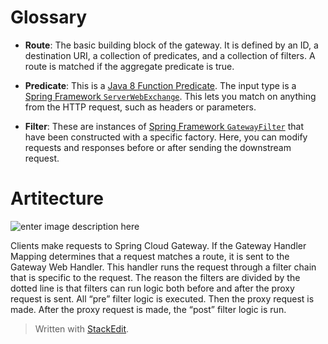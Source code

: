 # Glossary

-   **Route**: The basic building block of the gateway. It is defined by an ID, a destination URI, a collection of predicates, and a collection of filters. A route is matched if the aggregate predicate is true.
    
-   **Predicate**: This is a  [Java 8 Function Predicate](https://docs.oracle.com/javase/8/docs/api/java/util/function/Predicate.html). The input type is a  [Spring Framework  `ServerWebExchange`](https://docs.spring.io/spring/docs/5.0.x/javadoc-api/org/springframework/web/server/ServerWebExchange.html). This lets you match on anything from the HTTP request, such as headers or parameters.
    
-   **Filter**: These are instances of  [Spring Framework  `GatewayFilter`](https://docs.spring.io/spring/docs/5.0.x/javadoc-api/org/springframework/web/server/GatewayFilter.html)  that have been constructed with a specific factory. Here, you can modify requests and responses before or after sending the downstream request.


# Artitecture

![enter image description here](https://docs.spring.io/spring-cloud-gateway/docs/current/reference/html/images/spring_cloud_gateway_diagram.png)

Clients make requests to Spring Cloud Gateway. If the Gateway Handler Mapping determines that a request matches a route, it is sent to the Gateway Web Handler. This handler runs the request through a filter chain that is specific to the request. The reason the filters are divided by the dotted line is that filters can run logic both before and after the proxy request is sent. All “pre” filter logic is executed. Then the proxy request is made. After the proxy request is made, the “post” filter logic is run.

> Written with [StackEdit](https://stackedit.io/).
<!--stackedit_data:
eyJoaXN0b3J5IjpbODY3MDMzNTYyLC0xMDYyNjQ2OTk0XX0=
-->